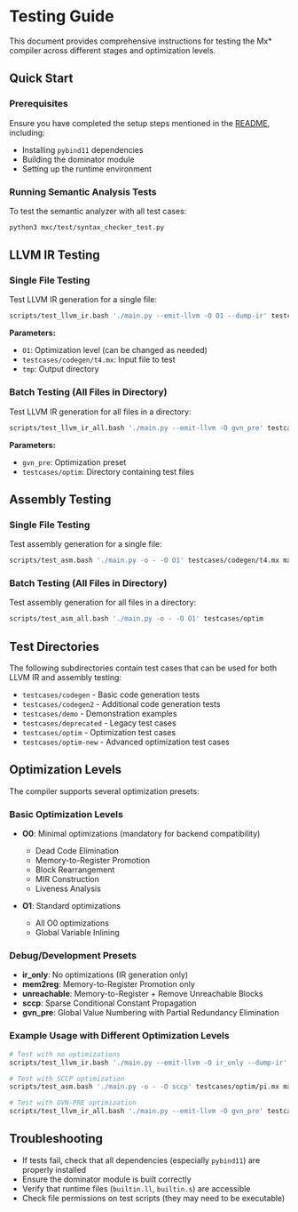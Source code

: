 # Testing Guide

This document provides comprehensive instructions for testing the Mx* compiler across different stages and optimization levels.

## Quick Start

### Prerequisites

Ensure you have completed the setup steps mentioned in the [README](README.md), including:
- Installing `pybind11` dependencies
- Building the dominator module
- Setting up the runtime environment

### Running Semantic Analysis Tests

To test the semantic analyzer with all test cases:

```bash
python3 mxc/test/syntax_checker_test.py
```

## LLVM IR Testing

### Single File Testing

Test LLVM IR generation for a single file:

```bash
scripts/test_llvm_ir.bash './main.py --emit-llvm -O O1 --dump-ir' testcases/codegen/t4.mx mxc/runtime/builtin.ll tmp
```

**Parameters:**
- `O1`: Optimization level (can be changed as needed)
- `testcases/codegen/t4.mx`: Input file to test
- `tmp`: Output directory

### Batch Testing (All Files in Directory)

Test LLVM IR generation for all files in a directory:

```bash
scripts/test_llvm_ir_all.bash './main.py --emit-llvm -O gvn_pre' testcases/optim mxc/runtime/builtin.ll
```

**Parameters:**
- `gvn_pre`: Optimization preset
- `testcases/optim`: Directory containing test files

## Assembly Testing

### Single File Testing

Test assembly generation for a single file:

```bash
scripts/test_asm.bash './main.py -o - -O O1' testcases/codegen/t4.mx mxc/runtime/builtin.s tmp
```

### Batch Testing (All Files in Directory)

Test assembly generation for all files in a directory:

```bash
scripts/test_asm_all.bash './main.py -o - -O O1' testcases/optim
```

## Test Directories

The following subdirectories contain test cases that can be used for both LLVM IR and assembly testing:

- `testcases/codegen` - Basic code generation tests
- `testcases/codegen2` - Additional code generation tests
- `testcases/demo` - Demonstration examples
- `testcases/deprecated` - Legacy test cases
- `testcases/optim` - Optimization test cases
- `testcases/optim-new` - Advanced optimization test cases

## Optimization Levels

The compiler supports several optimization presets:

### Basic Optimization Levels

- **O0**: Minimal optimizations (mandatory for backend compatibility)
  - Dead Code Elimination
  - Memory-to-Register Promotion
  - Block Rearrangement
  - MIR Construction
  - Liveness Analysis

- **O1**: Standard optimizations
  - All O0 optimizations
  - Global Variable Inlining

### Debug/Development Presets

- **ir_only**: No optimizations (IR generation only)
- **mem2reg**: Memory-to-Register Promotion only
- **unreachable**: Memory-to-Register + Remove Unreachable Blocks
- **sccp**: Sparse Conditional Constant Propagation
- **gvn_pre**: Global Value Numbering with Partial Redundancy Elimination

### Example Usage with Different Optimization Levels

```bash
# Test with no optimizations
scripts/test_llvm_ir.bash './main.py --emit-llvm -O ir_only --dump-ir' testcases/demo/d1.mx mxc/runtime/builtin.ll tmp

# Test with SCCP optimization
scripts/test_asm.bash './main.py -o - -O sccp' testcases/optim/pi.mx mxc/runtime/builtin.s tmp

# Test with GVN-PRE optimization
scripts/test_llvm_ir_all.bash './main.py --emit-llvm -O gvn_pre' testcases/optim-new mxc/runtime/builtin.ll
```

## Troubleshooting

- If tests fail, check that all dependencies (especially `pybind11`) are properly installed
- Ensure the dominator module is built correctly
- Verify that runtime files (`builtin.ll`, `builtin.s`) are accessible
- Check file permissions on test scripts (they may need to be executable)